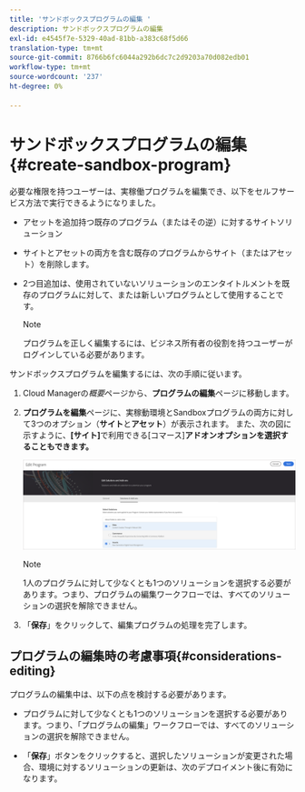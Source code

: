 ```yaml
---
title: 'サンドボックスプログラムの編集 '
description: サンドボックスプログラムの編集
exl-id: e4545f7e-5329-40ad-81bb-a383c68f5d66
translation-type: tm+mt
source-git-commit: 8766b6fc6044a292b6dc7c2d9203a70d082edb01
workflow-type: tm+mt
source-wordcount: '237'
ht-degree: 0%

---
```


# サンドボックスプログラムの編集{#create-sandbox-program}

必要な権限を持つユーザーは、実稼働プログラムを編集でき、以下をセルフサービス方法で実行できるようになりました。

* アセットを追加持つ既存のプログラム（またはその逆）に対するサイトソリューション
* サイトとアセットの両方を含む既存のプログラムからサイト（またはアセット）を削除します。
* 2つ目追加は、使用されていないソリューションのエンタイトルメントを既存のプログラムに対して、または新しいプログラムとして使用することです。

   >[!NOTE]
   >プログラムを正しく編集するには、ビジネス所有者の役割を持つユーザーがログインしている必要があります。

サンドボックスプログラムを編集するには、次の手順に従います。

1. Cloud Managerの&#x200B;*概要*&#x200B;ページから、**プログラムの編集**&#x200B;ページに移動します。

1. **プログラムを編集**&#x200B;ページに、実稼動環境とSandboxプログラムの両方に対して3つのオプション（**サイト**&#x200B;と&#x200B;**アセット**）が表示されます。 また、次の図に示すように、**[サイト]**&#x200B;で利用できる[コマース]**アドオンオプションを選択することもできます。**

   ![](assets/edit-prg.png)

   >[!NOTE]
   >1人のプログラムに対して少なくとも1つのソリューションを選択する必要があります。つまり、プログラムの編集ワークフローでは、すべてのソリューションの選択を解除できません。

1. 「**保存**」をクリックして、編集プログラムの処理を完了します。


## プログラムの編集時の考慮事項{#considerations-editing}

プログラムの編集中は、以下の点を検討する必要があります。

* プログラムに対して少なくとも1つのソリューションを選択する必要があります。つまり、「プログラムの編集」ワークフローでは、すべてのソリューションの選択を解除できません。

* 「**保存**」ボタンをクリックすると、選択したソリューションが変更された場合、環境に対するソリューションの更新は、次のデプロイメント後に有効になります。
